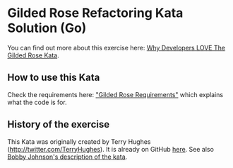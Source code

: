 # Gilded Rose Refactoring Kata Solution (Go)

You can find out more about this exercise here: [Why Developers LOVE The Gilded Rose Kata](https://youtu.be/Mt4XpGxigT4).


## How to use this Kata
Check the requirements here: ["Gilded Rose Requirements"](https://github.com/emilybache/GildedRose-Refactoring-Kata/blob/main/GildedRoseRequirements.txt) which explains what the code is for.


## History of the exercise

This Kata was originally created by Terry Hughes (http://twitter.com/TerryHughes). It is already on GitHub [here](https://github.com/NotMyself/GildedRose). See also [Bobby Johnson's description of the kata](https://iamnotmyself.com/refactor-this-the-gilded-rose-kata/).
